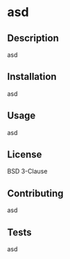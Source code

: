 # asd

## Description
asd

## Installation
asd

## Usage
asd

## License
BSD 3-Clause

## Contributing
asd

## Tests
asd
